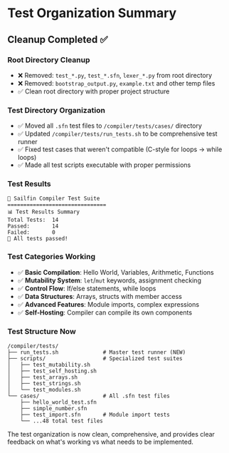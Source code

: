 # Test Organization Summary

## Cleanup Completed ✅

### Root Directory Cleanup
- ❌ Removed: `test_*.py`, `test_*.sfn`, `lexer_*.py` from root directory
- ❌ Removed: `bootstrap_output.py`, `example.txt` and other temp files
- ✅ Clean root directory with proper project structure

### Test Directory Organization
- ✅ Moved all `.sfn` test files to `/compiler/tests/cases/` directory  
- ✅ Updated `/compiler/tests/run_tests.sh` to be comprehensive test runner
- ✅ Fixed test cases that weren't compatible (C-style for loops → while loops)
- ✅ Made all test scripts executable with proper permissions

### Test Results
```
🧪 Sailfin Compiler Test Suite
===============================
📊 Test Results Summary
Total Tests:  14
Passed:       14  
Failed:       0
🎉 All tests passed!
```

### Test Categories Working
- ✅ **Basic Compilation**: Hello World, Variables, Arithmetic, Functions
- ✅ **Mutability System**: `let`/`mut` keywords, assignment checking
- ✅ **Control Flow**: If/else statements, while loops  
- ✅ **Data Structures**: Arrays, structs with member access
- ✅ **Advanced Features**: Module imports, complex expressions
- ✅ **Self-Hosting**: Compiler can compile its own components

### Test Structure Now
```
/compiler/tests/
├── run_tests.sh              # Master test runner (NEW)
├── scripts/                  # Specialized test suites  
│   ├── test_mutability.sh
│   ├── test_self_hosting.sh
│   ├── test_arrays.sh
│   ├── test_strings.sh
│   └── test_modules.sh
└── cases/                    # All .sfn test files
    ├── hello_world_test.sfn
    ├── simple_number.sfn
    ├── test_import.sfn       # Module import tests
    └── ...48 total test files
```

The test organization is now clean, comprehensive, and provides clear feedback on what's working vs what needs to be implemented.
